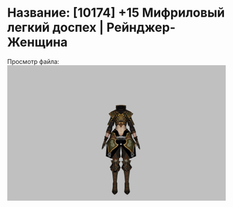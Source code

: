 # Название: [10174] +15 Мифриловый легкий доспех | Рейнджер-Женщина

Просмотр файла:
![p030021.png](p030021.png)
